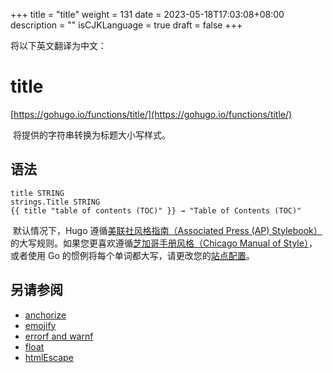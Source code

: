 +++
title = "title"
weight = 131
date = 2023-05-18T17:03:08+08:00
description = ""
isCJKLanguage = true
draft = false
+++

将以下英文翻译为中文：
# title

[https://gohugo.io/functions/title/](https://gohugo.io/functions/title/)

​	将提供的字符串转换为标题大小写样式。  

## 语法

```
title STRING
strings.Title STRING
{{ title "table of contents (TOC)" }} → "Table of Contents (TOC)"
```

​	默认情况下，Hugo 遵循[美联社风格指南（Associated Press (AP) Stylebook）](https://www.apstylebook.com/)的大写规则。如果您更喜欢遵循[芝加哥手册风格（Chicago Manual of Style）](https://www.chicagomanualofstyle.org/home.html)，或者使用 Go 的惯例将每个单词都大写，请更改您的[站点配置](https://gohugo.io/getting-started/configuration/#configure-title-case)。

## 另请参阅

- [anchorize](https://gohugo.io/functions/anchorize/)
- [emojify](https://gohugo.io/functions/emojify/)
- [errorf and warnf](https://gohugo.io/functions/errorf/)
- [float](https://gohugo.io/functions/float/)
- [htmlEscape](https://gohugo.io/functions/htmlescape/)
